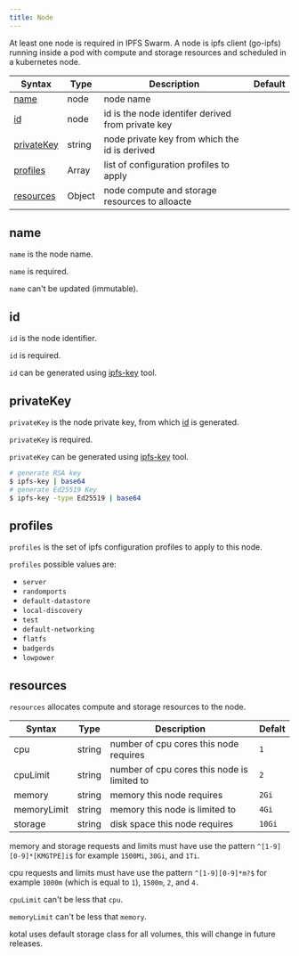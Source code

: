 ```yaml
---
title: Node
---
```


At least one node is required in IPFS Swarm. A node is ipfs client (go-ipfs) running inside a pod with compute and storage resources and scheduled in a kubernetes node.

| Syntax      | Type |  Description | Default |
| ----------- |------| ----------- | ----- |
| [name](#name) | node | node name |  |
| [id](#id) | node | id is the node identifer derived from private key |  |
| [privateKey](#privatekey) | string | node private key from which the id is derived |  |
| [profiles](#profiles) | Array | list of configuration profiles to apply | |
| [resources](#resources) | Object | node compute and storage resources to alloacte | |

## name

`name` is the node name.

`name` is required.

`name` can't be updated (immutable).

## id

`id` is the node identifier.

`id` is required.

`id` can be generated using [ipfs-key](https://github.com/whyrusleeping/ipfs-key) tool.

## privateKey

`privateKey` is the node private key, from which [id](#id) is generated.

`privateKey` is required.

`privateKey` can be generated using [ipfs-key](https://github.com/whyrusleeping/ipfs-key) tool.

```bash
# generate RSA key
$ ipfs-key | base64
# generate Ed25519 Key
$ ipfs-key -type Ed25519 | base64
```

## profiles

`profiles` is the set of ipfs configuration profiles to apply to this node.

`profiles` possible values are:

* `server`
* `randomports`
* `default-datastore`
* `local-discovery`
* `test`
* `default-networking`
* `flatfs`
* `badgerds`
* `lowpower`

## resources

`resources` allocates compute and storage resources to the node.

| Syntax      | Type |  Description | Defalt |
| ----------- |------| ----------- | ---- |
| cpu | string | number of cpu cores this node requires | `1` |
| cpuLimit | string | number of cpu cores this node is limited to | `2` |
| memory | string | memory this node requires | `2Gi` |
| memoryLimit | string | memory this node is limited to | `4Gi` |
| storage | string | disk space this node requires | `10Gi` |

memory and storage requests and limits must have use the pattern `^[1-9][0-9]*[KMGTPE]i$` for example `1500Mi`, `30Gi`, and `1Ti`.

cpu requests and limits must have use the pattern `^[1-9][0-9]*m?$` for example `1000m` (which is equal to `1`), `1500m`, `2`, and `4.`

`cpuLimit` can't be less that `cpu`.

`memoryLimit` can't be less that `memory`.

kotal uses default storage class for all volumes, this will change in future releases.